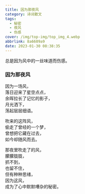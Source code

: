 ```yaml
---
title: 因为那夜风
category: 诗词散文
tags:
  - 秘密
  - 夜风
  - 伤感
cover: /img/top-img/top_img_4.webp
abbrlink: 8a6609a9
date: 2023-01-30 08:38:35
---
```


总是因为风中的一丝味道而伤感。

<!--more-->

### 因为那夜风

因为一场风，  
落日迎来了星空点点，  
余晖拉长了记忆的影子，  
月光洒下，  
荡起层层细语。

吹来的这阵风，  
偷走了曾经的一个梦，  
曾想把它藏在过去，  
如今却随风而去。

那夜里吹走了的风，  
朦朦胧胧，  
抓不到，  
也留不住，  
但有种种思绪，  
因为这风，  
成为了心中默默嘈杂的秘密。
